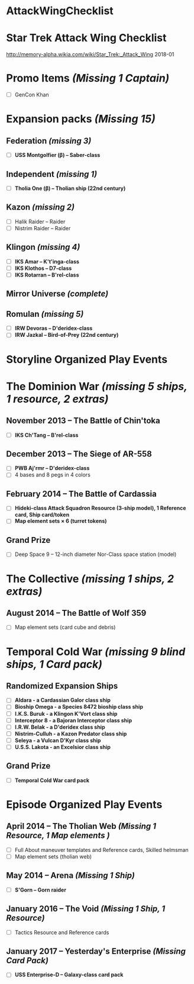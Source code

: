 # AttackWingChecklist

# Star Trek Attack Wing Checklist
http://memory-alpha.wikia.com/wiki/Star_Trek:_Attack_Wing
2018-01

# Promo Items *(Missing 1 Captain)*
- [ ] GenCon Khan

# Expansion packs *(Missing 15)*

## Federation *(missing 3)*
- [ ] **USS Montgolfier (β) – Saber-class**

## Independent *(missing 1)*
- [ ] **Tholia One (β) – Tholian ship (22nd century)**

## Kazon *(missing 2)*
- [ ] Halik Raider – Raider
- [ ] Nistrim Raider – Raider

## Klingon *(missing 4)*
- [ ] **IKS Amar – K't'inga-class**
- [ ] **IKS Klothos – D7-class**
- [ ] **IKS Rotarran – B'rel-class**

## Mirror Universe *(complete)*

## Romulan *(missing 5)*
- [ ] **IRW Devoras – D'deridex-class**
- [ ] **IRW Jazkal – Bird-of-Prey (22nd century)**

# Storyline Organized Play Events


# The Dominion War *(missing 5 ships, 1 resource, 2 extras)*

## November 2013 – The Battle of Chin'toka
- [ ] **IKS Ch'Tang – B'rel-class**

## December 2013 – The Siege of AR-558
- [ ] **PWB Aj'rmr – D'deridex-class**
- [ ] 4 bases and 8 pegs in 4 colors

## February 2014 – The Battle of Cardassia
- [ ] **Hideki-class Attack Squadron Resource (3-ship model), 1 Reference card, Ship card/token**
- [ ] **Map element sets × 6 (turret tokens)**

## Grand Prize
- [ ] Deep Space 9 – 12-inch diameter Nor-Class space station (model)

# The Collective *(missing 1 ships, 2 extras)*

## August 2014 – The Battle of Wolf 359
- [ ] Map element sets (card cube and debris)

# Temporal Cold War *(missing 9 blind ships, 1 Card pack)*

## Randomized Expansion Ships
- [ ] **Aldara - a Cardassian Galor class ship**
- [ ] **Bioship Omega - a Species 8472 bioship class ship**
- [ ] **I.K.S. Buruk - a Klingon K'Vort class ship**
- [ ] **Interceptor 8 - a Bajoran Interceptor class ship**
- [ ] **I.R.W. Belak - a D'deridex class ship**
- [ ] **Nistrim-Culluh - a Kazon Predator class ship**
- [ ] **Seleya - a Vulcan D'Kyr class ship**
- [ ] **U.S.S. Lakota - an Excelsior class ship**

## Grand Prize
- [ ] **Temporal Cold War card pack**

# Episode Organized Play Events

## April 2014 – The Tholian Web *(Missing 1 Resource, 1 Map elements )*
- [ ] Full About maneuver templates and Reference cards, Skilled helmsman
- [ ] Map element sets (tholian web)

## May 2014 – Arena *(Missing 1 Ship)*
- [ ] **S'Gorn – Gorn raider**

## January 2016 – The Void  *(Missing 1 Ship, 1 Resource)*
- [ ] Tactics Resource and Reference cards

## January 2017 – Yesterday's Enterprise *(Missing Card Pack)*
- [ ] **USS Enterprise-D – Galaxy-class card pack**

